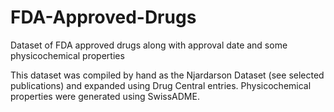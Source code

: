# FDA-Approved-Drugs
Dataset of FDA approved drugs along with approval date and some physicochemical properties

This dataset was compiled by hand as the Njardarson Dataset (see selected publications) and expanded using Drug Central entries. Physicochemical properties were generated using SwissADME.
